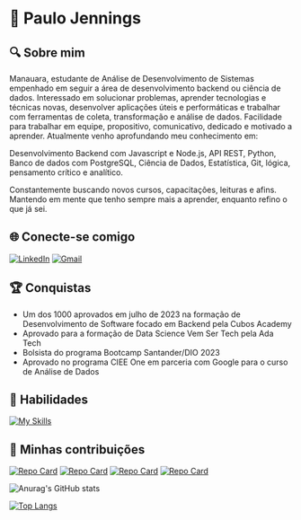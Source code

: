 # 🌌 Paulo Jennings

## 🔍 Sobre mim
Manauara, estudante de Análise de Desenvolvimento de Sistemas empenhado em seguir a área de
desenvolvimento backend ou ciência de dados. Interessado em solucionar problemas, aprender tecnologias e
técnicas novas, desenvolver aplicações úteis e performáticas e trabalhar com ferramentas de coleta,
transformação e análise de dados. Facilidade para trabalhar em equipe, propositivo, comunicativo, dedicado e
motivado a aprender. Atualmente venho aprofundando meu conhecimento em:

Desenvolvimento Backend com Javascript e Node.js, API REST, Python, Banco de dados com PostgreSQL, Ciência
de Dados, Estatística, Git, lógica, pensamento crítico e analítico.

Constantemente buscando novos cursos, capacitações, leituras e afins. Mantendo em mente que tenho sempre
mais a aprender, enquanto refino o que já sei.

## 🌐 Conecte-se comigo
[![LinkedIn](https://img.shields.io/badge/LinkedIn-blue?style=for-the-badge&logo=linkedin&logoColor=white)](https://www.linkedin.com/in/paulo-jennings/) [![Gmail](https://img.shields.io/badge/Gmail-D14836?style=for-the-badge&logo=gmail&logoColor=white)](mailto:jenningscomp@gmail.com)

## 🏆 Conquistas
- Um dos 1000 aprovados em julho de 2023 na formação de Desenvolvimento de Software focado em Backend pela Cubos Academy
- Aprovado para a formação de Data Science Vem Ser Tech pela Ada Tech
- Bolsista do programa Bootcamp Santander/DIO 2023
- Aprovado no programa CIEE One em parceria com Google para o curso de Análise de Dados

## 🔧 Habilidades
[![My Skills](https://skillicons.dev/icons?i=js,nodejs,express,python,postgres,git)](https://skillicons.dev)

## 📂 Minhas contribuições
[![Repo Card](https://github-readme-stats.vercel.app/api/pin/?username=PauloSJennings&repo=cubos-academy-backend-m02&bg_color=000&border_color=30A3DC&show_icons=true&icon_color=30A3DC&title_color=E94D5F&text_color=FFF)](https://github.com/PauloSJennings/cubos-academy-backend-m02) [![Repo Card](https://github-readme-stats.vercel.app/api/pin/?username=PauloSJennings&repo=api-sistema-bancario&bg_color=000&border_color=30A3DC&show_icons=true&icon_color=30A3DC&title_color=E94D5F&text_color=FFF)](https://github.com/PauloSJennings/api-sistema-bancario) [![Repo Card](https://github-readme-stats.vercel.app/api/pin/?username=PauloSJennings&repo=api-calculo-de-frete&bg_color=000&border_color=30A3DC&show_icons=true&icon_color=30A3DC&title_color=E94D5F&text_color=FFF)](https://github.com/PauloSJennings/api-calculo-de-frete) [![Repo Card](https://github-readme-stats.vercel.app/api/pin/?username=PauloSJennings&repo=cubos-academy-backend-m03&bg_color=000&border_color=30A3DC&show_icons=true&icon_color=30A3DC&title_color=E94D5F&text_color=FFF)](https://github.com/PauloSJennings/cubos-academy-backend-m03)


![Anurag's GitHub stats](https://github-readme-stats.vercel.app/api?username=PauloSJennings&show_icons=true&theme=synthwave)

[![Top Langs](https://github-readme-stats.vercel.app/api/top-langs/?username=PauloSjennings&layout=compact&theme=tokyonight)](https://github.com/PauloSJennings/github-readme-stats)



